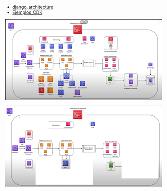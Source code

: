 - [django_architecture](https://betterprogramming.pub/design-an-auto-scalable-architecture-for-your-django-apps-in-aws-850ca5ec63a1)
- [Ejemplos_CDK](https://github.com/aws-samples/aws-cdk-examples/blob/master/typescript/static-site/static-site.ts)

![important_services](important_services.png)

![focus_1](focus_1.png)



